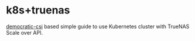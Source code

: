 # k8s+truenas
[democratic-csi](https://github.com/democratic-csi/democratic-csi) based simple guide to use Kubernetes cluster with TrueNAS Scale over API. 

